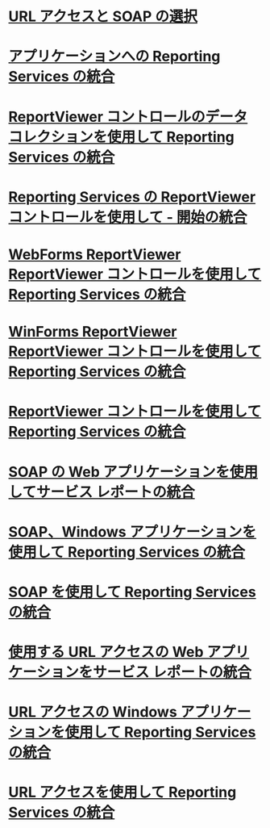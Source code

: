 # [URL アクセスと SOAP の選択](choosing-between-url-access-and-soap.md)
# [アプリケーションへの Reporting Services の統合](integrating-reporting-services-into-applications.md)
# [ReportViewer コントロールのデータ コレクションを使用して Reporting Services の統合](integrating-reporting-services-using-reportviewer-controls-data-collection.md)
# [Reporting Services の ReportViewer コントロールを使用して - 開始の統合](integrating-reporting-services-using-reportviewer-controls-get-started.md)
# [WebForms ReportViewer ReportViewer コントロールを使用して Reporting Services の統合](using-the-webforms-reportviewer-control.md)
# [WinForms ReportViewer ReportViewer コントロールを使用して Reporting Services の統合](using-the-winforms-reportviewer-control.md)
# [ReportViewer コントロールを使用して Reporting Services の統合](integrating-reporting-services-using-reportviewer-controls.md)
# [SOAP の Web アプリケーションを使用してサービス レポートの統合](integrating-reporting-services-using-soap-web-application.md)
# [SOAP、Windows アプリケーションを使用して Reporting Services の統合](integrating-reporting-services-using-soap-windows-application.md)
# [SOAP を使用して Reporting Services の統合](integrating-reporting-services-using-soap.md)
# [使用する URL アクセスの Web アプリケーションをサービス レポートの統合](integrating-reporting-services-using-url-access-web-application.md)
# [URL アクセスの Windows アプリケーションを使用して Reporting Services の統合](integrating-reporting-services-using-url-access-windows-application.md)
# [URL アクセスを使用して Reporting Services の統合](integrating-reporting-services-using-url-access.md)

